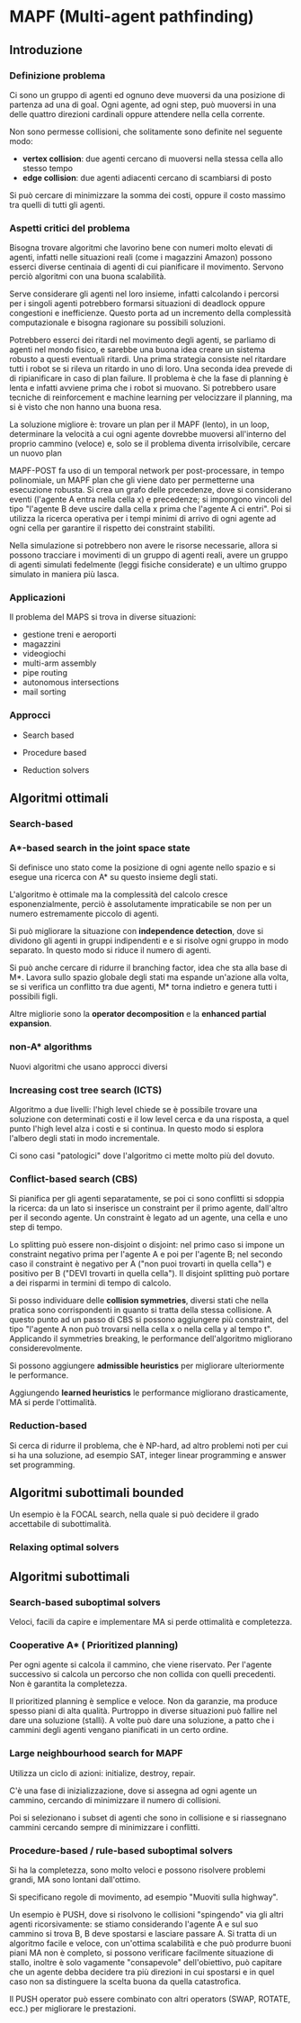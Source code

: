 # MAPF (Multi-agent pathfinding)

## Introduzione

### Definizione problema

Ci sono un gruppo di agenti ed ognuno deve muoversi da una posizione di partenza ad una di goal.
Ogni agente, ad ogni step, può muoversi in una delle quattro direzioni cardinali oppure attendere nella cella corrente.

Non sono permesse collisioni, che solitamente sono definite nel seguente modo:

* **vertex collision**: due agenti cercano di muoversi nella stessa cella allo stesso tempo
* **edge collision**: due agenti adiacenti cercano di scambiarsi di posto

Si può cercare di minimizzare la somma dei costi, oppure il costo massimo tra quelli di tutti gli agenti.

### Aspetti critici del problema

Bisogna trovare algoritmi che lavorino bene con numeri molto elevati di agenti, infatti nelle situazioni reali (come i magazzini Amazon) possono esserci diverse centinaia di agenti di cui pianificare il movimento.
Servono perciò algoritmi con una buona scalabilità.

Serve considerare gli agenti nel loro insieme, infatti calcolando i percorsi per i singoli agenti potrebbero formarsi situazioni di deadlock oppure congestioni e inefficienze.
Questo porta ad un incremento della complessità computazionale e bisogna ragionare su possibili soluzioni.

Potrebbero esserci dei ritardi nel movimento degli agenti, se parliamo di agenti nel mondo fisico, e sarebbe una buona idea creare un sistema robusto a questi eventuali ritardi.
Una prima strategia consiste nel ritardare tutti i robot se si rileva un ritardo in uno di loro.
Una seconda idea prevede di di ripianificare in caso di plan failure. Il problema è che la fase di planning è lenta e infatti avviene prima che i robot si muovano.
Si potrebbero usare tecniche di reinforcement e machine learning per velocizzare il planning, ma si è visto che non hanno una buona resa.

La soluzione migliore è: trovare un plan per il MAPF (lento), in un loop, determinare la velocità a cui ogni agente dovrebbe muoversi all'interno del proprio cammino (veloce) e, solo se il problema diventa irrisolvibile, cercare un nuovo plan

MAPF-POST fa uso di un temporal network per post-processare, in tempo polinomiale, un MAPF plan che gli viene dato per permetterne una esecuzione robusta.
Si crea un grafo delle precedenze, dove si considerano eventi (l'agente A entra nella cella x) e precedenze; si impongono vincoli del tipo "l'agente B deve uscire dalla cella x prima che l'agente A ci entri".
Poi si utilizza la ricerca operativa per i tempi minimi di arrivo di ogni agente ad ogni cella per garantire il rispetto dei constraint stabiliti.

Nella simulazione si potrebbero non avere le risorse necessarie, allora si possono tracciare i movimenti di un gruppo di agenti reali, avere un gruppo di agenti simulati fedelmente (leggi fisiche considerate) e un ultimo gruppo simulato in maniera più lasca.

### Applicazioni

Il problema del MAPS si trova in diverse situazioni:

* gestione treni e aeroporti
* magazzini 
* videogiochi
* multi-arm assembly
* pipe routing
* autonomous intersections
* mail sorting

### Approcci

* Search based

* Procedure based

* Reduction solvers

## Algoritmi ottimali

### Search-based

### A*-based search in the joint space state

Si definisce uno stato come la posizione di ogni agente nello spazio e si esegue una ricerca con A* su questo insieme degli stati.

L'algoritmo è ottimale ma la complessità del calcolo cresce esponenzialmente, perciò è assolutamente impraticabile se non per un numero estremamente piccolo di agenti.

Si può migliorare la situazione con **independence detection**, dove si dividono gli agenti in gruppi indipendenti e e si risolve ogni gruppo in modo separato. In questo modo si riduce il numero di agenti.

Si può anche cercare di ridurre il branching factor, idea che sta alla base di M*. Lavora sullo spazio globale degli stati ma espande un'azione alla volta, se si verifica un conflitto tra due agenti, M* torna indietro e genera tutti i possibili figli.

Altre migliorie sono la **operator decomposition** e la **enhanced partial expansion**.

### non-A* algorithms

Nuovi algoritmi che usano approcci diversi

### Increasing cost tree search (ICTS)

Algoritmo a due livelli: l'high level chiede se è possibile trovare una soluzione con determinati costi e il low level cerca e da una risposta, a quel punto l'high level alza i costi e si continua.
In questo modo si esplora l'albero degli stati in modo incrementale.

Ci sono casi "patologici" dove l'algoritmo ci mette molto più del dovuto.

### Conflict-based search (CBS)

Si pianifica per gli agenti separatamente, se poi ci sono conflitti si sdoppia la ricerca: da un lato si inserisce un constraint per il primo agente, dall'altro per il secondo agente.
Un constraint è legato ad un agente, una cella e uno step di tempo.

Lo splitting può essere non-disjoint o disjoint: nel primo caso si impone un constraint negativo prima per l'agente A e poi per l'agente B; nel secondo caso il constraint è negativo per A ("non puoi trovarti in quella cella") e positivo per B ("DEVI trovarti in quella cella").
Il disjoint splitting può portare a dei risparmi in termini di tempo di calcolo.

Si posso individuare delle **collision symmetries**, diversi stati che nella pratica sono corrispondenti in quanto si tratta della stessa collisione.
A questo punto ad un passo di CBS si possono aggiungere più constraint, del tipo "l'agente A non può trovarsi nella cella x o nella cella y al tempo t".
Applicando il symmetries breaking, le performance dell'algoritmo migliorano considerevolmente.

Si possono aggiungere **admissible heuristics** per migliorare ulteriormente le performance.

Aggiungendo **learned heuristics** le performance migliorano drasticamente, MA si perde l'ottimalità.

### Reduction-based

Si cerca di ridurre il problema, che è NP-hard, ad altro problemi noti per cui si ha una soluzione, ad esempio SAT, integer linear programming e answer set programming.

## Algoritmi subottimali bounded

Un esempio è la FOCAL search, nella quale si può decidere il grado accettabile di subottimalità.

### Relaxing optimal solvers

## Algoritmi subottimali

### Search-based suboptimal solvers

Veloci, facili da capire e implementare MA si perde ottimalità e completezza.

### Cooperative A* ( Prioritized planning)

Per ogni agente si calcola il cammino, che viene riservato. Per l'agente successivo si calcola un percorso che non collida con quelli precedenti.
Non è garantita la completezza.

Il prioritized planning è semplice e veloce. Non da garanzie, ma produce spesso piani di alta qualità.
Purtroppo in diverse situazioni può fallire nel dare una soluzione (stalli). A volte può dare una soluzione, a patto che i cammini degli agenti vengano pianificati in un certo ordine.

### Large neighbourhood search for MAPF

Utilizza un ciclo di azioni: initialize, destroy, repair.

C'è una fase di inizializzazione, dove si assegna ad ogni agente un cammino, cercando di minimizzare il numero di collisioni.

Poi si selezionano i subset di agenti che sono in collisione e si riassegnano cammini cercando sempre di minimizzare i conflitti.

### Procedure-based / rule-based suboptimal solvers

Si ha la completezza, sono molto veloci e possono risolvere problemi grandi, MA sono lontani dall'ottimo.

Si specificano regole di movimento, ad esempio "Muoviti sulla highway".

Un esempio è PUSH, dove si risolvono le collisioni "spingendo" via gli altri agenti ricorsivamente: se stiamo considerando l'agente A e sul suo cammino si trova B, B deve spostarsi e lasciare passare A.
Si tratta di un algoritmo facile e veloce, con un'ottima scalabilità e che può produrre buoni piani MA non è completo, si possono verificare facilmente situazione di stallo, inoltre è solo vagamente "consapevole" dell'obiettivo, può capitare che un agente debba decidere tra più direzioni in cui spostarsi e in quel caso non sa distinguere la scelta buona da quella catastrofica.

Il PUSH operator può essere combinato con altri operators (SWAP, ROTATE, ecc.) per migliorare le prestazioni.